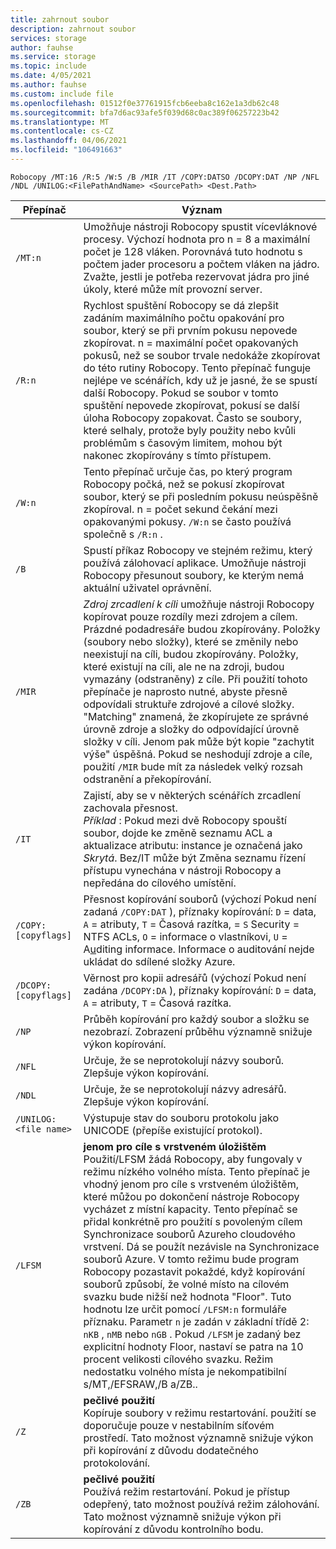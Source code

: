 ```yaml
---
title: zahrnout soubor
description: zahrnout soubor
services: storage
author: fauhse
ms.service: storage
ms.topic: include
ms.date: 4/05/2021
ms.author: fauhse
ms.custom: include file
ms.openlocfilehash: 01512f0e37761915fcb6eeba8c162e1a3db62c48
ms.sourcegitcommit: bfa7d6ac93afe5f039d68c0ac389f06257223b42
ms.translationtype: MT
ms.contentlocale: cs-CZ
ms.lasthandoff: 04/06/2021
ms.locfileid: "106491663"
---
```

```console
Robocopy /MT:16 /R:5 /W:5 /B /MIR /IT /COPY:DATSO /DCOPY:DAT /NP /NFL /NDL /UNILOG:<FilePathAndName> <SourcePath> <Dest.Path> 
```

| Přepínač                | Význam |
|-----------------------|---------|
| `/MT:n`               | Umožňuje nástroji Robocopy spustit vícevláknové procesy. Výchozí hodnota pro n = 8 a maximální počet je 128 vláken. Porovnává tuto hodnotu s počtem jader procesoru a počtem vláken na jádro. Zvažte, jestli je potřeba rezervovat jádra pro jiné úkoly, které může mít provozní server. |
| `/R:n`                | Rychlost spuštění Robocopy se dá zlepšit zadáním maximálního počtu opakování pro soubor, který se při prvním pokusu nepovede zkopírovat. n = maximální počet opakovaných pokusů, než se soubor trvale nedokáže zkopírovat do této rutiny Robocopy. Tento přepínač funguje nejlépe ve scénářích, kdy už je jasné, že se spustí další Robocopy. Pokud se soubor v tomto spuštění nepovede zkopírovat, pokusí se další úloha Robocopy zopakovat. Často se soubory, které selhaly, protože byly použity nebo kvůli problémům s časovým limitem, mohou být nakonec zkopírovány s tímto přístupem. |
| `/W:n`                | Tento přepínač určuje čas, po který program Robocopy počká, než se pokusí zkopírovat soubor, který se při posledním pokusu neúspěšně zkopíroval. n = počet sekund čekání mezi opakovanými pokusy. `/W:n` se často používá společně s `/R:n` . |
| `/B`                  | Spustí příkaz Robocopy ve stejném režimu, který používá zálohovací aplikace. Umožňuje nástroji Robocopy přesunout soubory, ke kterým nemá aktuální uživatel oprávnění. |
| `/MIR`                | *Zdroj zrcadlení k cíli* umožňuje nástroji Robocopy kopírovat pouze rozdíly mezi zdrojem a cílem. Prázdné podadresáře budou zkopírovány. Položky (soubory nebo složky), které se změnily nebo neexistují na cíli, budou zkopírovány. Položky, které existují na cíli, ale ne na zdroji, budou vymazány (odstraněny) z cíle. Při použití tohoto přepínače je naprosto nutné, abyste přesně odpovídali struktuře zdrojové a cílové složky. "Matching" znamená, že zkopírujete ze správné úrovně zdroje a složky do odpovídající úrovně složky v cíli. Jenom pak může být kopie "zachytit výše" úspěšná. Pokud se neshodují zdroje a cíle, použití `/MIR` bude mít za následek velký rozsah odstranění a překopírování. |
| `/IT`                 | Zajistí, aby se v některých scénářích zrcadlení zachovala přesnost. </br>*Příklad* : Pokud mezi dvě Robocopy spouští soubor, dojde ke změně seznamu ACL a aktualizace atributu: instance je označená jako *Skrytá*. Bez/IT může být Změna seznamu řízení přístupu vynechána v nástroji Robocopy a nepředána do cílového umístění. |
|`/COPY:[copyflags]`    | Přesnost kopírování souborů (výchozí Pokud není zadaná `/COPY:DAT` ), příznaky kopírování: `D` = data, `A` = atributy, `T` = Časová razítka, = `S` Security = NTFS ACLs, `O` = informace o vlastníkovi, `U` = A<u>u</u>diting informace. Informace o auditování nejde ukládat do sdílené složky Azure. |
| `/DCOPY:[copyflags]`  | Věrnost pro kopii adresářů (výchozí Pokud není zadána `/DCOPY:DA` ), příznaky kopírování: `D` = data, `A` = atributy, `T` = Časová razítka. |
| `/NP`                 | Průběh kopírování pro každý soubor a složku se nezobrazí. Zobrazení průběhu významně snižuje výkon kopírování. |
| `/NFL`                | Určuje, že se neprotokolují názvy souborů. Zlepšuje výkon kopírování. |
| `/NDL`                | Určuje, že se neprotokolují názvy adresářů. Zlepšuje výkon kopírování. |
| `/UNILOG:<file name>` | Výstupuje stav do souboru protokolu jako UNICODE (přepíše existující protokol). |
| `/LFSM`               | **jenom pro cíle s vrstveném úložištěm** </br>Použití/LFSM žádá Robocopy, aby fungovaly v režimu nízkého volného místa. Tento přepínač je vhodný jenom pro cíle s vrstveném úložištěm, které můžou po dokončení nástroje Robocopy vycházet z místní kapacity. Tento přepínač se přidal konkrétně pro použití s povoleným cílem Synchronizace souborů Azureho cloudového vrstvení. Dá se použít nezávisle na Synchronizace souborů Azure. V tomto režimu bude program Robocopy pozastavit pokaždé, když kopírování souborů způsobí, že volné místo na cílovém svazku bude nižší než hodnota "Floor". Tuto hodnotu lze určit pomocí `/LFSM:n` formuláře příznaku. Parametr `n` je zadán v základní třídě 2: `nKB` , `nMB` nebo `nGB` . Pokud `/LFSM` je zadaný bez explicitní hodnoty Floor, nastaví se patra na 10 procent velikosti cílového svazku. Režim nedostatku volného místa je nekompatibilní s/MT,/EFSRAW,/B a/ZB.. |
| `/Z`                  | **pečlivé použití** </br>Kopíruje soubory v režimu restartování. použití se doporučuje pouze v nestabilním síťovém prostředí. Tato možnost významně snižuje výkon při kopírování z důvodu dodatečného protokolování. |
| `/ZB`                 | **pečlivé použití** </br>Používá režim restartování. Pokud je přístup odepřený, tato možnost používá režim zálohování. Tato možnost významně snižuje výkon při kopírování z důvodu kontrolního bodu. |
   